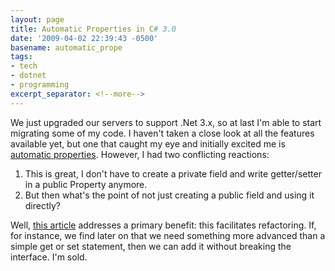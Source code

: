 ```yaml
---
layout: page
title: Automatic Properties in C# 3.0
date: '2009-04-02 22:39:43 -0500'
basename: automatic_prope
tags:
- tech
- dotnet
- programming
excerpt_separator: <!--more-->
---
```


We just upgraded our servers to support .Net 3.x, so at last I'm able to start
migrating some of my code. I haven't taken a close look at all the features
available yet, but one that caught my eye and initially excited me is <a
href="http://community.bartdesmet.net/blogs/bart/archive/2007/03/03/c-3-0-automatic-properties-explained.aspx">automatic
properties</a>. However, I had two conflicting reactions:

<ol>
<li>This is great, I don't have to create a private field and write getter/setter in a public Property anymore.</li>
<li>But then what's the point of not just creating a public field and using it directly?</li>
</ol>

Well, <a
href="http://community.bartdesmet.net/blogs/bart/archive/2007/03/03/c-3-0-automatic-properties-explained.aspx">this
article</a> addresses a primary benefit: this facilitates refactoring. If, for
instance, we find later on that we need something more advanced than a simple
get or set statement, then we can add it without breaking the interface. I'm
sold.
